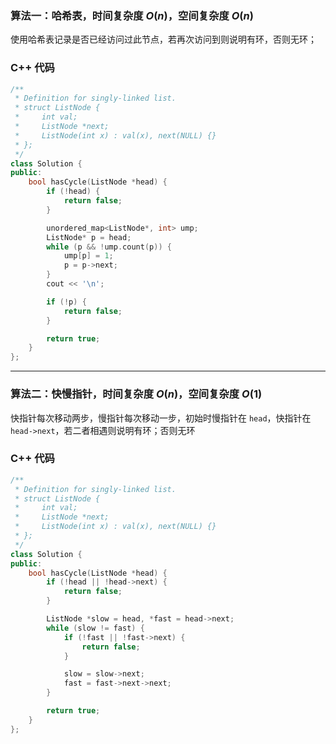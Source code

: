 ### 算法一：哈希表，时间复杂度 $O(n)$，空间复杂度 $O(n)$

使用哈希表记录是否已经访问过此节点，若再次访问到则说明有环，否则无环；

### C++ 代码
```c++
/**
 * Definition for singly-linked list.
 * struct ListNode {
 *     int val;
 *     ListNode *next;
 *     ListNode(int x) : val(x), next(NULL) {}
 * };
 */
class Solution {
public:
    bool hasCycle(ListNode *head) {
        if (!head) {
            return false;
        }

        unordered_map<ListNode*, int> ump;
        ListNode* p = head;
        while (p && !ump.count(p)) {
            ump[p] = 1;
            p = p->next;
        }
        cout << '\n';

        if (!p) {
            return false;
        }

        return true;
    }
};
```

---

### 算法二：快慢指针，时间复杂度 $O(n)$，空间复杂度 $O(1)$

快指针每次移动两步，慢指针每次移动一步，初始时慢指针在 `head`，快指针在 `head->next`，若二者相遇则说明有环；否则无环

### C++ 代码
```c++
/**
 * Definition for singly-linked list.
 * struct ListNode {
 *     int val;
 *     ListNode *next;
 *     ListNode(int x) : val(x), next(NULL) {}
 * };
 */
class Solution {
public:
    bool hasCycle(ListNode *head) {
        if (!head || !head->next) {
            return false;
        }

        ListNode *slow = head, *fast = head->next;
        while (slow != fast) {
            if (!fast || !fast->next) {
                return false;
            }

            slow = slow->next;
            fast = fast->next->next;
        }

        return true;
    }
};
```
